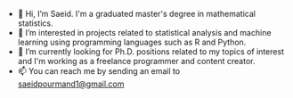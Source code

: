 - 👋 Hi, I’m Saeid. I'm a graduated master's degree in mathematical statistics. 
- 👀 I’m interested in projects related to statistical analysis and machine learning using programming languages such as R and Python.
- 🌱 I’m currently looking for Ph.D. positions related to my topics of interest and I'm working as a freelance programmer and content creator. 
- 📫 You can reach me by sending an email to saeidpourmand1@gmail.com
